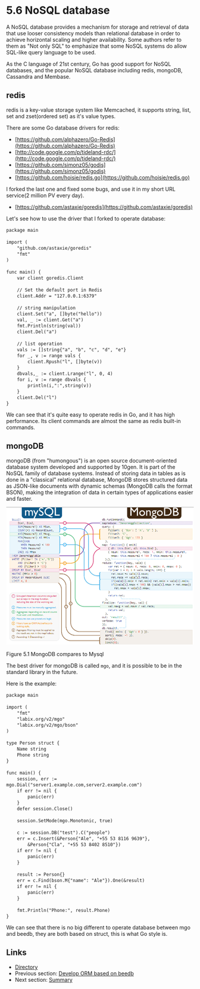 # 5.6 NoSQL database

A NoSQL database provides a mechanism for storage and retrieval of data that use looser consistency models than relational database in order to achieve horizontal scaling and higher availability. Some authors refer to them as "Not only SQL" to emphasize that some NoSQL systems do allow SQL-like query language to be used.

As the C language of 21st century, Go has good support for NoSQL databases, and the popular NoSQL database including redis, mongoDB, Cassandra and Membase.

## redis

redis is a key-value storage system like Memcached, it supports string, list, set and zset(ordered set) as it's value types.

There are some Go database drivers for redis:

- [https://github.com/alphazero/Go-Redis](https://github.com/alphazero/Go-Redis)
- [http://code.google.com/p/tideland-rdc/](http://code.google.com/p/tideland-rdc/)
- [https://github.com/simonz05/godis](https://github.com/simonz05/godis)
- [https://github.com/hoisie/redis.go](https://github.com/hoisie/redis.go)

I forked the last one and fixed some bugs, and use it in my short URL service(2 million PV every day).

- [https://github.com/astaxie/goredis](https://github.com/astaxie/goredis)

Let's see how to use the driver that I forked to operate database:

	package main

	import (
		"github.com/astaxie/goredis"
		"fmt"
	)

	func main() {
		var client goredis.Client
		
		// Set the default port in Redis
		client.Addr = "127.0.0.1:6379"
		
		// string manipulation
		client.Set("a", []byte("hello"))
		val, _ := client.Get("a")
		fmt.Println(string(val))
		client.Del("a")

		// list operation
		vals := []string{"a", "b", "c", "d", "e"}
		for _, v := range vals {
			client.Rpush("l", []byte(v))
		}
		dbvals,_ := client.Lrange("l", 0, 4)
		for i, v := range dbvals {
			println(i,":",string(v))
		}
		client.Del("l")
	}

We can see that it's quite easy to operate redis in Go, and it has high performance. Its client commands are almost the same as redis built-in commands.

## mongoDB

mongoDB (from "humongous") is an open source document-oriented database system developed and supported by 10gen. It is part of the NoSQL family of database systems. Instead of storing data in tables as is done in a "classical" relational database, MongoDB stores structured data as JSON-like documents with dynamic schemas (MongoDB calls the format BSON), making the integration of data in certain types of applications easier and faster.

![](images/5.6.mongodb.png?raw=true)

Figure 5.1 MongoDB compares to Mysql

The best driver for mongoDB is called `mgo`, and it is possible to be in the standard library in the future.

Here is the example:

	package main
	
	import (
	    "fmt"
	    "labix.org/v2/mgo"
	    "labix.org/v2/mgo/bson"
	)
	
	type Person struct {
	    Name string
	    Phone string
	}
	
	func main() {
	    session, err := mgo.Dial("server1.example.com,server2.example.com")
	    if err != nil {
	        panic(err)
	    }
	    defer session.Close()
	
	    session.SetMode(mgo.Monotonic, true)
	
	    c := session.DB("test").C("people")
	    err = c.Insert(&Person{"Ale", "+55 53 8116 9639"},
	        &Person{"Cla", "+55 53 8402 8510"})
	    if err != nil {
	        panic(err)
	    }
	
	    result := Person{}
	    err = c.Find(bson.M{"name": "Ale"}).One(&result)
	    if err != nil {
	        panic(err)
	    }
	
	    fmt.Println("Phone:", result.Phone)
	}

We can see that there is no big different to operate database between mgo and beedb, they are both based on struct, this is what Go style is.

## Links

- [Directory](preface.md)
- Previous section: [Develop ORM based on beedb](05.5.md)
- Next section: [Summary](05.7.md)
